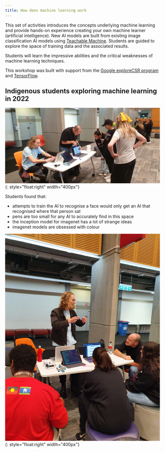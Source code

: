 ```yaml
---
title: How does machine learning work
---
```


This set of activities introduces the concepts underlying machine learning and provide hands-on experience creating your own machine learner (artificial intelligence).  New AI models are built from existing image classification AI models using [Teachable Machine](https://teachablemachine.withgoogle.com/).  Students are guided to explore the space of training data and the associated results.

Students will learn the impressive abilities and the critical weaknesses of machine learning techniques.

This workshop was built with support from the [Google exploreCSR program](https://research.google/outreach/explore-csr/) and [TensorFlow](https://blog.tensorflow.org/2022/02/exploreCSR-awards-highlights.html).

## Indigenous students exploring machine learning in 2022
![alt](/stage_5/2022_rising_stars_1.jpg){: style="float:right" width="400px"}

Students found that:
  * attempts to train the AI to recognise a face would only get an AI that recognised where that person sat
  * pens are too small for any AI to accurately find in this space
  * the inception model for imagenet has a lot of strange ideas
  * imagenet models are obsessed with colour

![alt](/stage_5/2022_rising_stars_2.jpeg){: style="float:right" width="400px"}


